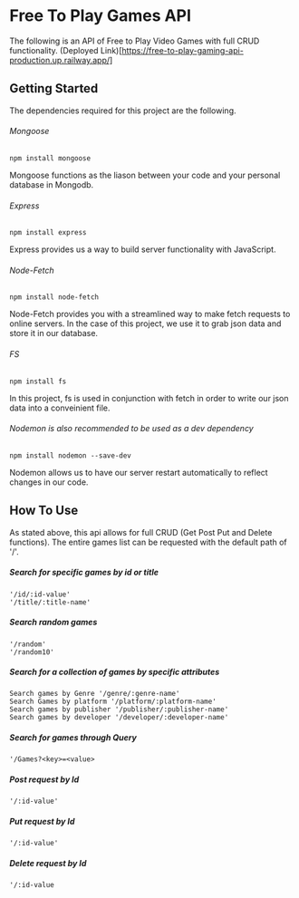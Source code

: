 # Free To Play Games API
The following is an API of Free to Play Video Games with full CRUD functionality.
(Deployed Link)[https://free-to-play-gaming-api-production.up.railway.app/]

## Getting Started
The dependencies required for this project are the following.

###### Mongoose
    npm install mongoose
Mongoose functions as the liason between your code and your personal database in Mongodb.
###### Express
    npm install express
Express provides us a way to build server functionality with JavaScript.
###### Node-Fetch
    npm install node-fetch
Node-Fetch provides you with a streamlined way to make fetch requests to online servers. In the case of this project, we use it to grab json data and store it in our database.
###### FS
    npm install fs
In this project, fs is used in conjunction with fetch in order to write our json data into a conveinient file.
###### Nodemon is also recommended to be used as a dev dependency
    npm install nodemon --save-dev
Nodemon allows us to have our server restart automatically to reflect changes in our code.

## How To Use
As stated above, this api allows for full CRUD (Get Post Put and Delete functions).
The entire games list can be requested with the default path of '/'.

##### Search for specific games by id or title
    '/id/:id-value'
    '/title/:title-name'
##### Search random games
    '/random'
    '/random10'
##### Search for a collection of games by specific attributes
    Search games by Genre '/genre/:genre-name' 
    Search Games by platform '/platform/:platform-name'
    Search games by publisher '/publisher/:publisher-name'
    Search games by developer '/developer/:developer-name'
##### Search for games through Query
    '/Games?<key>=<value>
##### Post request by Id
    '/:id-value'
##### Put request by Id
    '/:id-value'
##### Delete request by Id
    '/:id-value




